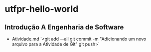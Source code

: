 ﻿# utfpr-hello-world
## Introdução A Engenharia de Software 
* Atividade.md
´<git add --all
    git commit -m "Adicionando um novo arquivo para a Atividade de Git"
    git push>´
